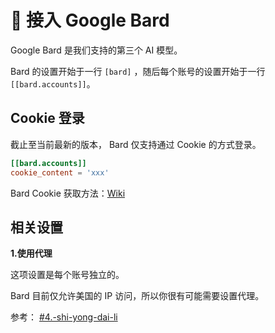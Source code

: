 # 🤹 接入 Google Bard

Google Bard 是我们支持的第三个 AI 模型。

Bard 的设置开始于一行 `[bard]` ，随后每个账号的设置开始于一行 `[[bard.accounts]]`。

## Cookie 登录

截止至当前最新的版本， Bard 仅支持通过 Cookie 的方式登录。

```toml
[[bard.accounts]]
cookie_content = 'xxx'

```

Bard Cookie 获取方法：[Wiki](https://github.com/lss233/chatgpt-mirai-qq-bot/wiki/Bard-Cookie-%E8%8E%B7%E5%8F%96%E6%96%B9%E6%B3%95)

## 相关设置

**1.使用代理**

这项设置是每个账号独立的。

Bard 目前仅允许美国的 IP 访问，所以你很有可能需要设置代理。

参考： [#4.-shi-yong-dai-li](jie-ru-openai-de-chatgpt.md#4.-shi-yong-dai-li "mention")
